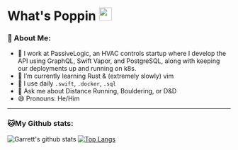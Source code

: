 # What's Poppin <img src="https://github.com/TheDudeThatCode/TheDudeThatCode/blob/master/Assets/Hi.gif" width="29px">

### 🤵 About Me:
- 🏦 I work at PassiveLogic, an HVAC controls startup where I develop the API using GraphQL, Swift Vapor, and PostgreSQL, along with keeping our deployments up and running on k8s.
- 🌱 I’m currently learning Rust & (extremely slowly) vim
- 🤔 I use daily ```.swift```, ```.docker```, ```.sql```
- 💬 Ask me about Distance Running, Bouldering, or D&D
- 😄 Pronouns: He/Him

---
### 🐱My Github stats:
![Garrett's github stats](https://github-readme-stats.vercel.app/api?username=GNMoseke&show_icons=true&title_color=ffc857&theme=synthwave&hide=["stars"])
[![Top Langs](https://github-readme-stats.vercel.app/api/top-langs/?username=GNMoseke&layout=compact&text_color=daf7dc&bg_color=151515&hide=shaderlab&exclude_repo=GMTK-jam-2022)](https://github.com/anuraghazra/github-readme-stats)
